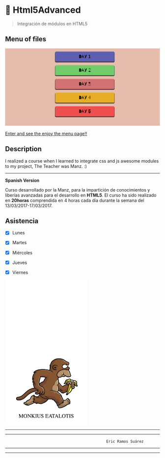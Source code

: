 # :cookie: Html5Advanced      
> Integración de módulos en HTML5

## Menu of files

![Picture](screenshot.png)

[Enter and see the enjoy the menu page!!](EricRSuarez.github.io/Html5)



## Description       

 I realized a course when I learned to integrate css and js awesome modules to my project, The Teacher was Manz. :) 
 
---
**Spanish Version**

 Curso desarrollado por la Manz, para la impartición de conocimientos y liberías avanzadas para el desarrollo en **HTML5**. El curso ha
 sido realizado en **20horas** comprendida en 4 horas cada día durante la semana del 13/03/2017-17/03/2017.
  
  
## Asistencia

- [x] Lunes
- [x] Martes
- [x] Miércoles
- [x] Jueves
- [x] Viernes


![Picture](Captura.PNG)

***
***
                                                  Eric Ramos Suárez
***
***
